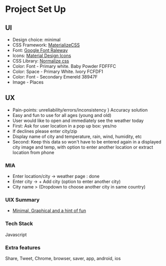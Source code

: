 # Project Set Up

## UI

- Design choice: minimal
- CSS Framework: [MaterializeCSS](https://materializecss.com/getting-started.html)
- Font: [Google Font Raleway](https://fonts.google.com/specimen/Raleway?query=ralewa)
- Icons: [Material Design Icons](https://materializecss.com/icons.html)
- CSS Library: [Normalize css](https://necolas.github.io/normalize.css/)
- Color: Font - Primary white. Baby Powder FDFFFC
- Color: Space - Primary White. Ivory FCFDF1
- Color: Font - Secondary Emereld 38947F
- Image - Places

## UX

- Pain-points: unreliability/errors/inconsistency } Accuracy solution
- Easy and fun to use for all ages (young and old)
- User would like to open and immediately see the weather today
- First: Ask for user location in a pop up box: yes/no
- If declines please enter city/zip
- Display name of city and temperature, rain, wind, humidity, etc
- Second: Keep this data so won't have to be entered again in a displayed city image and temp, with option to enter another location or extract location from phone

### MIA

- Enter location/city -> weather page : done
- Enter city -> + Add city (option to enter another city)
- City name > (Dropdown to choose another city in same country)

### UIX Summary

- [Minimal, Graphical and a hint of fun](https://www.figma.com/file/zjnYkm552go4QnFTLSAbS8/Weather-App?node-id=0%3A1)

### Tech Stack

Javascript

### Extra features

Share, Tweet, Chrome, browser, saver, app, android, ios
